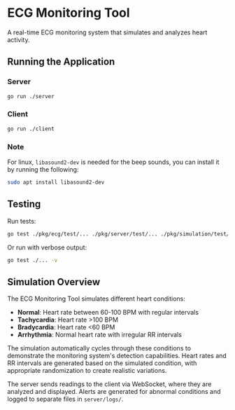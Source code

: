 # ECG Monitoring Tool

A real-time ECG monitoring system that simulates and analyzes heart activity.

## Running the Application

### Server
```bash
go run ./server
```

### Client
```bash
go run ./client
```

### Note
For linux, `libasound2-dev` is needed for the beep sounds, you can install it by running the following:
```bash
sudo apt install libasound2-dev
```

## Testing

Run tests:
```bash
go test ./pkg/ecg/test/... ./pkg/server/test/... ./pkg/simulation/test/... ./server/test/...
```

Or run with verbose output:
```bash
go test ./... -v
```

## Simulation Overview

The ECG Monitoring Tool simulates different heart conditions:

- **Normal**: Heart rate between 60-100 BPM with regular intervals
- **Tachycardia**: Heart rate >100 BPM
- **Bradycardia**: Heart rate <60 BPM
- **Arrhythmia**: Normal heart rate with irregular RR intervals

The simulation automatically cycles through these conditions to demonstrate the monitoring system's detection capabilities. Heart rates and RR intervals are generated based on the simulated condition, with appropriate randomization to create realistic variations.

The server sends readings to the client via WebSocket, where they are analyzed and displayed. Alerts are generated for abnormal conditions and logged to separate files in `server/logs/`. 

